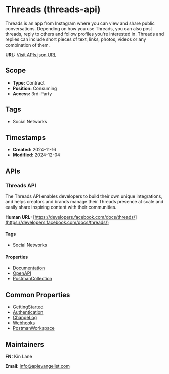 # Threads (threads-api)
Threads is an app from Instagram where you can view and share public conversations. Depending on how you use Threads, you can also post threads, reply to others and follow profiles you're interested in. Threads and replies can include short pieces of text, links, photos, videos or any combination of them.

**URL:** [Visit APIs.json URL](https://raw.githubusercontent.com/api-search/threads-api/refs/heads/main/apis.yml)

## Scope

- **Type:** Contract 
- **Position:** Consuming 
- **Access:** 3rd-Party 

## Tags

- Social Networks

## Timestamps

- **Created:** 2024-11-16 
- **Modified:** 2024-12-04 

## APIs

### Threads API
The Threads API enables developers to build their own unique integrations, and helps creators and brands manage their Threads presence at scale and easily share inspiring content with their communities.

**Human URL:** [https://developers.facebook.com/docs/threads/](https://developers.facebook.com/docs/threads/)

#### Tags

- Social Networks

#### Properties

- [Documentation](https://developers.facebook.com/docs/threads/)
- [OpenAPI](properties/threads-api.yml)
- [PostmanCollection](https://www.postman.com/meta/threads/collection/dht3nzz/threads-api?action=share&creator=35240)

## Common Properties

- [GettingStarted](https://developers.facebook.com/docs/threads/get-started)
- [Authentication](https://developers.facebook.com/docs/threads/get-started/get-access-tokens-and-permissions)
- [ChangeLog](https://developers.facebook.com/docs/threads/changelog)
- [Webhooks](https://developers.facebook.com/docs/threads/webhooks)
- [PostmanWorkspace](https://www.postman.com/meta/threads/overview)

## Maintainers

**FN:** Kin Lane

**Email:** info@apievangelist.com

